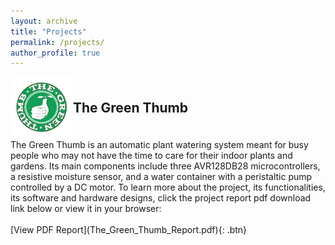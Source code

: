 ```yaml
---
layout: archive
title: "Projects"
permalink: /projects/
author_profile: true
---
```


<div class="project">
  <div style="display: flex; align-items: center;">
    <img src="/images/Screenshot 2023-11-12 at 11.38.37 PM.png" alt="Green Thumb Icon" class="project-icon" style="width: 100px; height: 100px;">
    <h2 style="margin: 0; padding: 0; vertical-align: middle; line-height: 100px;">The Green Thumb</h2>
  </div>
  The Green Thumb is an automatic plant watering system meant for busy people who may not have the time to care for their indoor plants and gardens. Its main components include three AVR128DB28 microcontrollers, a resistive moisture sensor, and a water container with a peristaltic pump controlled by a DC motor. To learn more about the project, its functionalities, its software and hardware designs, click the project report pdf download link below or view it in your browser:
  <br>
  <br>
  [View PDF Report](The_Green_Thumb_Report.pdf){: .btn}
</div>

